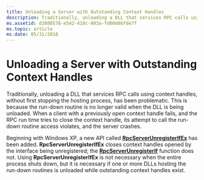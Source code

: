 ```yaml
---
title: Unloading a Server with Outstanding Context Handles
description: Traditionally, unloading a DLL that services RPC calls using context handles, without first stopping the hosting process, has been problematic.
ms.assetid: d3880578-e542-418c-803a-fd00d0bfde7f
ms.topic: article
ms.date: 05/31/2018
---
```


# Unloading a Server with Outstanding Context Handles

Traditionally, unloading a DLL that services RPC calls using context handles, without first stopping the hosting process, has been problematic. This is because the run-down routine is no longer valid when the DLL is being unloaded. When a client with a previously open context handle fails, and the RPC run time tries to close the context handle, its attempt to call the run-down routine access violates, and the server crashes.

Beginning with Windows XP, a new API called [**RpcServerUnregisterIfEx**](/windows/desktop/api/Rpcdce/nf-rpcdce-rpcserverunregisterifex) has been added. **RpcServerUnregisterIfEx** closes context handles opened by the interface being unregistered; the [**RpcServerUnregisterIf**](/windows/desktop/api/Rpcdce/nf-rpcdce-rpcserverunregisterif) function does not. Using **RpcServerUnregisterIfEx** is not necessary when the entire process shuts down, but it is necessary if one or more DLLs hosting the run-down routines is unloaded while outstanding context handles exist.

 

 




